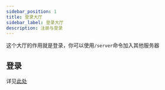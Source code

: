 ```yaml
---
sidebar_position: 1
title: 登录大厅
sidebar_label: 登录大厅
description: 注册与登录
---
```

这个大厅的作用就是登录，你可以使用`/server`命令加入其他服务器
## 登录
详见[此处](/docs/intro#4%E6%B3%A8%E5%86%8C%E4%B8%8E%E7%99%BB%E5%BD%95)
